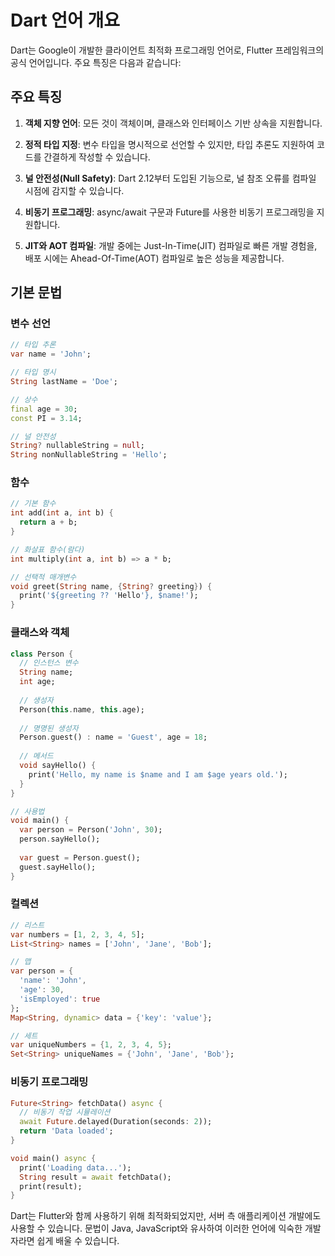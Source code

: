 # Dart 언어 개요

Dart는 Google이 개발한 클라이언트 최적화 프로그래밍 언어로, Flutter 프레임워크의 공식 언어입니다. 주요 특징은 다음과 같습니다:

## 주요 특징

1. **객체 지향 언어**: 모든 것이 객체이며, 클래스와 인터페이스 기반 상속을 지원합니다.

2. **정적 타입 지정**: 변수 타입을 명시적으로 선언할 수 있지만, 타입 추론도 지원하여 코드를 간결하게 작성할 수 있습니다.

3. **널 안전성(Null Safety)**: Dart 2.12부터 도입된 기능으로, 널 참조 오류를 컴파일 시점에 감지할 수 있습니다.

4. **비동기 프로그래밍**: async/await 구문과 Future를 사용한 비동기 프로그래밍을 지원합니다.

5. **JIT와 AOT 컴파일**: 개발 중에는 Just-In-Time(JIT) 컴파일로 빠른 개발 경험을, 배포 시에는 Ahead-Of-Time(AOT) 컴파일로 높은 성능을 제공합니다.

## 기본 문법

### 변수 선언

```dart
// 타입 추론
var name = 'John'; 

// 타입 명시
String lastName = 'Doe';

// 상수
final age = 30;
const PI = 3.14;

// 널 안전성
String? nullableString = null;
String nonNullableString = 'Hello';
```

### 함수

```dart
// 기본 함수
int add(int a, int b) {
  return a + b;
}

// 화살표 함수(람다)
int multiply(int a, int b) => a * b;

// 선택적 매개변수
void greet(String name, {String? greeting}) {
  print('${greeting ?? 'Hello'}, $name!');
}
```

### 클래스와 객체

```dart
class Person {
  // 인스턴스 변수
  String name;
  int age;
  
  // 생성자
  Person(this.name, this.age);
  
  // 명명된 생성자
  Person.guest() : name = 'Guest', age = 18;
  
  // 메서드
  void sayHello() {
    print('Hello, my name is $name and I am $age years old.');
  }
}

// 사용법
void main() {
  var person = Person('John', 30);
  person.sayHello();
  
  var guest = Person.guest();
  guest.sayHello();
}
```

### 컬렉션

```dart
// 리스트
var numbers = [1, 2, 3, 4, 5];
List<String> names = ['John', 'Jane', 'Bob'];

// 맵
var person = {
  'name': 'John',
  'age': 30,
  'isEmployed': true
};
Map<String, dynamic> data = {'key': 'value'};

// 세트
var uniqueNumbers = {1, 2, 3, 4, 5};
Set<String> uniqueNames = {'John', 'Jane', 'Bob'};
```

### 비동기 프로그래밍

```dart
Future<String> fetchData() async {
  // 비동기 작업 시뮬레이션
  await Future.delayed(Duration(seconds: 2));
  return 'Data loaded';
}

void main() async {
  print('Loading data...');
  String result = await fetchData();
  print(result);
}
```

Dart는 Flutter와 함께 사용하기 위해 최적화되었지만, 서버 측 애플리케이션 개발에도 사용할 수 있습니다. 문법이 Java, JavaScript와 유사하여 이러한 언어에 익숙한 개발자라면 쉽게 배울 수 있습니다.
